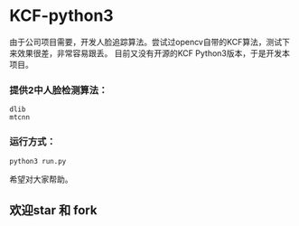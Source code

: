 # KCF-python3

由于公司项目需要，开发人脸追踪算法。尝试过opencv自带的KCF算法，测试下来效果很差，非常容易跟丢。
目前又没有开源的KCF Python3版本，于是开发本项目。

### 提供2中人脸检测算法：
    dlib
    mtcnn

### 运行方式：
    python3 run.py

希望对大家帮助。

## 欢迎star 和 fork
